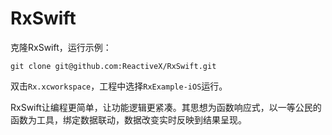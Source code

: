 # RxSwift

克隆RxSwift，运行示例：

```
git clone git@github.com:ReactiveX/RxSwift.git
```

双击`Rx.xcworkspace`，工程中选择`RxExample-iOS`运行。

RxSwift让编程更简单，让功能逻辑更紧凑。其思想为函数响应式，以一等公民的函数为工具，绑定数据联动，数据改变实时反映到结果呈现。




